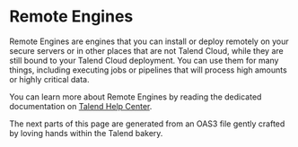 # Remote Engines
Remote Engines are engines that you can install or deploy remotely on your secure servers or in other places that are not Talend Cloud, while they are still bound to your Talend Cloud deployment. You can use them for many things, including executing jobs or pipelines that will process high amounts or highly critical data.

You can learn more about Remote Engines by reading the dedicated documentation on [Talend Help Center](http://www.help.talend.com).

The next parts of this page are generated from an OAS3 file gently crafted by loving hands within the Talend bakery.